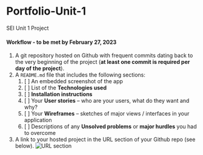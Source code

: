 # Portfolio-Unit-1
SEI Unit 1 Project

#### Workflow - to be met by February 27, 2023
1. A git repository hosted on Github with frequent commits dating back to the
  very beginning of the project (**at least one commit is required per day of the project**).
1. A `README.md` file that includes the following sections:
    1. [ ] An embedded screenshot of the app
    1. [ ] List of the **Technologies used**
    1. [ ] **Installation instructions**
    1. [ ] Your **User stories** – who are your users, what do they want and why?
    1. [ ] Your **Wireframes** – sketches of major views / interfaces in your application
    1. [ ] Descriptions of any **Unsolved problems** or **major hurdles** you had to overcome
1. A link to your hosted project in the URL section of your Github repo (see below).
    ![URL section](https://media.giphy.com/media/WUsOlSNbPlE72OudJs/giphy.gif)
